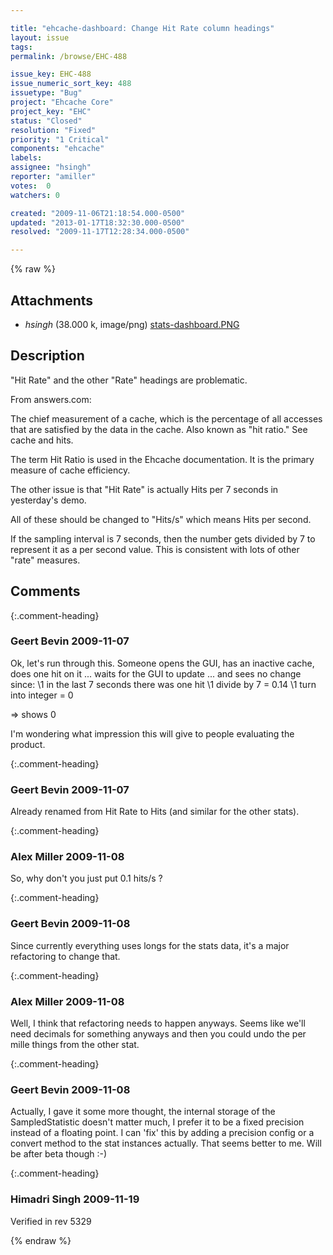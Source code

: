 ```yaml
---

title: "ehcache-dashboard: Change Hit Rate column headings"
layout: issue
tags: 
permalink: /browse/EHC-488

issue_key: EHC-488
issue_numeric_sort_key: 488
issuetype: "Bug"
project: "Ehcache Core"
project_key: "EHC"
status: "Closed"
resolution: "Fixed"
priority: "1 Critical"
components: "ehcache"
labels: 
assignee: "hsingh"
reporter: "amiller"
votes:  0
watchers: 0

created: "2009-11-06T21:18:54.000-0500"
updated: "2013-01-17T18:32:30.000-0500"
resolved: "2009-11-17T12:28:34.000-0500"

---
```




{% raw %}


## Attachments
  
* <em>hsingh</em> (38.000 k, image/png) [stats-dashboard.PNG](/attachments/EHC/EHC-488/stats-dashboard.PNG)
  



## Description

<div markdown="1" class="description">

"Hit Rate" and the other "Rate" headings are problematic. 

From answers.com:

The chief measurement of a cache, which is the percentage of all accesses that are satisfied by the data in the cache. Also known as "hit ratio." See cache and hits.

The term Hit Ratio is used in the Ehcache documentation. It is the primary measure of cache efficiency.

The other issue is that "Hit Rate" is actually Hits per 7 seconds in yesterday's demo.

All of these should be changed to "Hits/s" which means Hits per second.

If the sampling interval is 7 seconds, then the number gets divided by 7 to represent it as a per second value. This is consistent with lots of other "rate" measures.


</div>

## Comments


{:.comment-heading}
### **Geert Bevin** <span class="date">2009-11-07</span>

<div markdown="1" class="comment">

Ok, let's run through this. Someone opens the GUI, has an inactive cache, does one hit on it ... waits for the GUI to update ... and sees no change since:
\1 in the last 7 seconds there was one hit
\1 divide by 7 = 0.14
\1 turn into integer = 0

=> shows 0

I'm wondering what impression this will give to people evaluating the product.

</div>


{:.comment-heading}
### **Geert Bevin** <span class="date">2009-11-07</span>

<div markdown="1" class="comment">

Already renamed from Hit Rate to Hits (and similar for the other stats).

</div>


{:.comment-heading}
### **Alex Miller** <span class="date">2009-11-08</span>

<div markdown="1" class="comment">

So, why don't you just put 0.1 hits/s ?

</div>


{:.comment-heading}
### **Geert Bevin** <span class="date">2009-11-08</span>

<div markdown="1" class="comment">

Since currently everything uses longs for the stats data, it's a major refactoring to change that.

</div>


{:.comment-heading}
### **Alex Miller** <span class="date">2009-11-08</span>

<div markdown="1" class="comment">

Well, I think that refactoring needs to happen anyways.  Seems like we'll need decimals for something anyways and then you could undo the per mille things from the other stat.

</div>


{:.comment-heading}
### **Geert Bevin** <span class="date">2009-11-08</span>

<div markdown="1" class="comment">

Actually, I gave it some more thought, the internal storage of the SampledStatistic doesn't matter much, I prefer it to be a fixed precision instead of a floating point. I can 'fix' this by adding a precision config or a convert method to the stat instances actually. That seems better to me. Will be after beta though :-)

</div>


{:.comment-heading}
### **Himadri Singh** <span class="date">2009-11-19</span>

<div markdown="1" class="comment">

Verified in rev  5329

</div>



{% endraw %}
